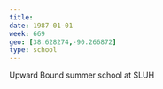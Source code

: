 ```yaml
---
title:
date: 1987-01-01
week: 669
geo: [38.628274,-90.266872]
type: school
---
```


Upward Bound summer school at SLUH
<!--
  befriended Juniors (Gabe?), played a lot of chess with John Alan?
-->
